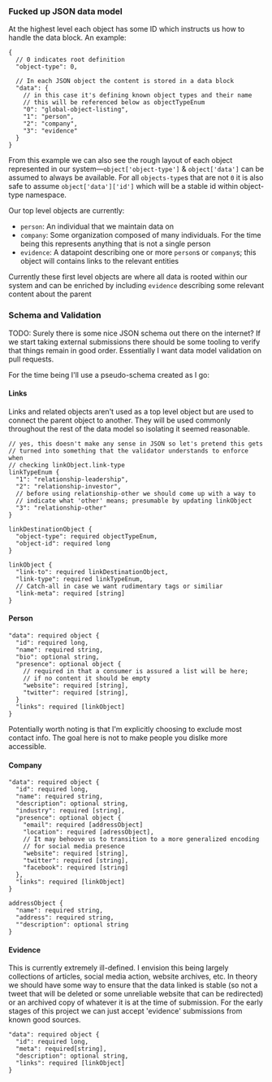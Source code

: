 ### Fucked up JSON data model

At the highest level each object has some ID which instructs us how to handle the data block. An example:

    {
      // 0 indicates root definition
      "object-type": 0,
      
      // In each JSON object the content is stored in a data block
      "data": {
        // in this case it's defining known object types and their name
        // this will be referenced below as objectTypeEnum
        "0": "global-object-listing",
        "1": "person",
        "2": "company",
        "3": "evidence"
      }
    }

From this example we can also see the rough layout of each object represented in our system&mdash;`object['object-type']` & `object['data']` can be assumed to always be available.  For all `objects-type`s that are not `0` it is also safe to assume `object['data']['id']` which will be a stable id within object-type namespace.

Our top level objects are currently:

* `person`: An individual that we maintain data on
* `company`: Some organization composed of many individuals. For the time being this represents anything that is not a single person
* `evidence`: A datapoint describing one or more `person`s or `company`s; this object will contains links to the relevant entities

Currently these first level objects are where all data is rooted within our system and can be enriched by including `evidence` describing some relevant content about the parent

### Schema and Validation

TODO: Surely there is some nice JSON schema out there on the internet?  If we start taking external submissions there should be some tooling to verify that things remain in good order.  Essentially I want data model validation on pull requests.

For the time being I'll use a pseudo-schema created as I go:
#### Links
Links and related objects aren't used as a top level object but are used to connect the parent object to another.  They will be used commonly throughout the rest of the data model so isolating it seemed reasonable.

    // yes, this doesn't make any sense in JSON so let's pretend this gets
    // turned into something that the validator understands to enforce when
    // checking linkObject.link-type
    linkTypeEnum {
      "1": "relationship-leadership",
      "2": "relationship-investor",
      // before using relationship-other we should come up with a way to
      // indicate what 'other' means; presumable by updating linkObject
      "3": "relationship-other"
    }
    
    linkDestinationObject {
      "object-type": required objectTypeEnum,
      "object-id": required long
    }
  
    linkObject {
      "link-to": required linkDestinationObject,
      "link-type": required linkTypeEnum,
      // Catch-all in case we want rudimentary tags or similiar
      "link-meta": required [string]
    }

#### Person

    "data": required object {
      "id": required long,
      "name": required string,
      "bio": optional string,
      "presence": optional object {
        // required in that a consumer is assured a list will be here;
        // if no content it should be empty
        "website": required [string],
        "twitter": required [string],
      }
      "links": required [linkObject]
    }

Potentially worth noting is that I'm explicitly choosing to exclude most contact info.  The goal here is not to make people you dislke more accessible.

#### Company

    "data": required object {
      "id": required long,
      "name": required string,
      "description": optional string,
      "industry": required [string],
      "presence": optional object {
        "email": required [addressObject]
        "location": required [adressObject],
        // It may behoove us to transition to a more generalized encoding
        // for social media presence
        "website": required [string],
        "twitter": required [string],
        "facebook": required [string]
      },
      "links": required [linkObject]
    }
    
    addressObject {
      "name": required string,
      "address": required string,
      ""description": optional string
    }

#### Evidence
This is currently extremely ill-defined.  I envision this being largely collections of articles, social media action, website archives, etc.  In theory we should have some way to ensure that the data linked is stable (so not a tweet that will be deleted or some unreliable website that can be redirected) or an archived copy of whatever it is at the time of submission.  For the early stages of this project we can just accept 'evidence' submissions from known good sources.

    "data": required object {
      "id": required long,
      "meta": required[string],
      "description": optional string,
      "links": required [linkObject]
    }
